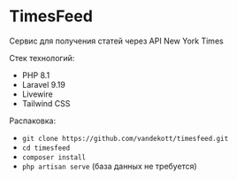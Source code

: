 # TimesFeed
Сервис для получения статей через API New York Times

Стек технологий:
- PHP 8.1
- Laravel 9.19
- Livewire
- Tailwind CSS

Распаковка:
- `git clone https://github.com/vandekott/timesfeed.git`
- `cd timesfeed`
- `composer install`
- `php artisan serve` (база данных не требуется)